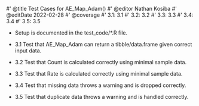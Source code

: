 #' @title Test Cases for AE_Map_Adam()
#' @editor Nathan Kosiba
#' @editDate 2022-02-28
#' @coverage
#' 3.1: 3.1
#' 3.2: 3.2
#' 3.3: 3.3
#' 3.4: 3.4
#' 3.5: 3.5


+ Setup is documented in the test_code/*.R file.

+ 3.1 Test that AE_Map_Adam can return a tibble/data.frame given correct input 
data.
+ 3.2 Test that Count is calculated correctly using minimal sample data.
+ 3.3 Test that Rate is calculated correctly using minimal sample data.
+ 3.4 Test that missing data throws a warning and is dropped correctly.
+ 3.5 Test that duplicate data throws a warning and is handled correctly.

